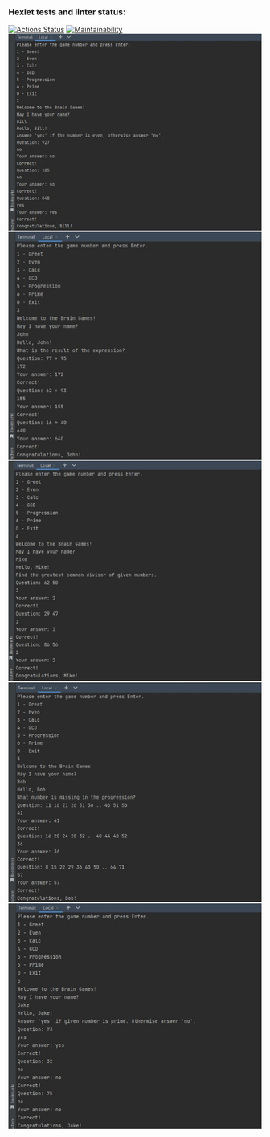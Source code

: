 ### Hexlet tests and linter status:
[![Actions Status](https://github.com/ArtSV86/java-project-61/workflows/hexlet-check/badge.svg)](https://github.com/ArtSV86/java-project-61/actions)
[![Maintainability](https://api.codeclimate.com/v1/badges/f91ddf91c230ba6dfedb/maintainability)](https://codeclimate.com/github/ArtSV86/java-project-61/maintainability)
![Screenshot game Even](https://github.com/ArtSV86/java-project-61/blob/main/Screenshots/Screenshot%20game%20Even.jpg)
![Screenshot game Calc](https://github.com/ArtSV86/java-project-61/blob/main/Screenshots/Screenshot%20game%20Calc.jpg)
![Screenshot game GCD](https://github.com/ArtSV86/java-project-61/blob/main/Screenshots/Screenshot%20game%20GCD.jpg)
![Screenshot game Progression](https://github.com/ArtSV86/java-project-61/blob/main/Screenshots/Screenshot%20game%20Progression.jpg)
![Screenshot game Prime](https://github.com/ArtSV86/java-project-61/blob/main/Screenshots/Screenshot%20game%20Prime.jpg)
